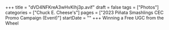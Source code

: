 +++
title = "dVD4NFKreA3wHvKIhj3p.avif"
draft = false
tags = ["Photos"]
categories = ["Chuck E. Cheese's"]
pages = ["2023 Piñata Smashlings CEC Promo Campaign (Event)"]
startDate = ""
+++
Winning a Free UGC from the Wheel
